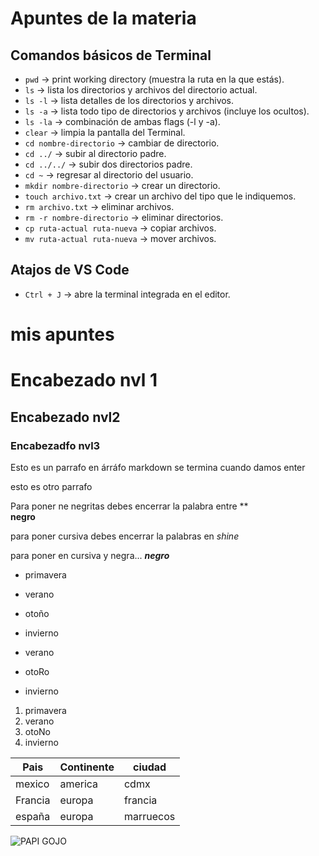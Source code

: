 # Apuntes de la materia

## Comandos básicos de Terminal

- `pwd` → print working directory (muestra la ruta en la que estás).
- `ls` → lista los directorios y archivos del directorio actual.
- `ls -l` → lista detalles de los directorios y archivos.
- `ls -a` → lista todo tipo de directorios y archivos (incluye los ocultos).
- `ls -la` → combinación de ambas flags (-l y -a).
- `clear` → limpia la pantalla del Terminal.
- `cd nombre-directorio` → cambiar de directorio.
- `cd ../` → subir al directorio padre.
- `cd ../../` → subir dos directorios padre.
- `cd ~` → regresar al directorio del usuario.
- `mkdir nombre-directorio` → crear un directorio.
- `touch archivo.txt` → crear un archivo del tipo que le indiquemos.
- `rm archivo.txt` → eliminar archivos.
- `rm -r nombre-directorio` → eliminar directorios.
- `cp ruta-actual ruta-nueva` → copiar archivos.
- `mv ruta-actual ruta-nueva` → mover archivos.

## Atajos de VS Code

- `Ctrl + J` → abre la terminal integrada en el editor.

# mis apuntes
# Encabezado nvl 1
## Encabezado nvl2
### Encabezadfo nvl3

Esto es un parrafo en árráfo markdown se termina cuando damos enter  

esto es otro parrafo  

Para poner ne negritas debes encerrar la palabra entre **  
**negro**

para poner cursiva debes encerrar la palabras en _shine_  

para poner en cursiva y negra... _**negro**_

- primavera
- verano
- otoño
- invierno

- verano
- otoRo
- invierno

1. primavera
1. verano
1. otoNo
1. invierno

|Pais    | Continente | ciudad  |
|--------|------------|---------|
|mexico  | america    | cdmx    |
|Francia | europa     | francia |
|españa  | europa     | marruecos |


![PAPI GOJO](https://www.akihabara.es/wp-content/uploads/2024/12/jujutsu-kaisen-satoru-gojo-death-muerte-sukuna.jpg_673822677.webp)